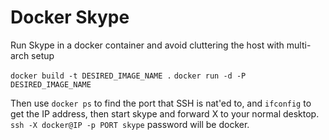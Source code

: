 Docker Skype
============

Run Skype in a docker container and avoid cluttering the host with multi-arch setup

`docker build -t DESIRED_IMAGE_NAME .`
`docker run -d -P DESIRED_IMAGE_NAME`

Then use `docker ps` to find the port that SSH is nat'ed to, and `ifconfig` to get the IP address, then start skype and forward X to your normal desktop.
`ssh -X docker@IP -p PORT skype` password will be docker.
